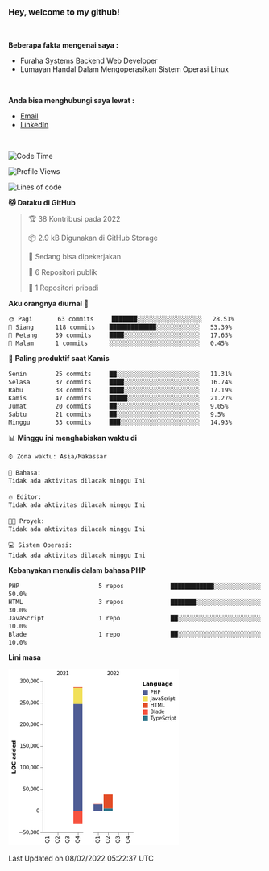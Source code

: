 <h3>Hey, welcome to my github!</h3>

<br>

<p><strong>Beberapa fakta mengenai saya :</strong></p>

<ul>
  <li>Furaha Systems Backend Web Developer</li>
  <li>Lumayan Handal Dalam Mengoperasikan Sistem Operasi Linux</li>
</ul>

<br>

<p><strong>Anda bisa menghubungi saya lewat :</strong></p>

<ul>
  <li><a href="mailto:renaldiapriyanto419@gmail.com">Email</a></li>
  <li><a href="https://www.linkedin.com/in/renaldi-kadang-314314206/">LinkedIn</a></li>
</ul>

<br>

<!--START_SECTION:waka-->
![Code Time](http://img.shields.io/badge/Code%20Time-0%20secs-blue)

![Profile Views](http://img.shields.io/badge/Profil%20dilihat-10-blue)

![Lines of code](https://img.shields.io/badge/Sejak%20Hello%20World%20aku%20telah%20menulis-304%20Thousand%20baris%20kode-blue)

**🐱 Dataku di GitHub** 

> 🏆 38 Kontribusi pada 2022
 > 
> 📦 2.9 kB Digunakan di GitHub Storage 
 > 
> 💼 Sedang bisa dipekerjakan
 > 
> 📜 6 Repositori publik 
 > 
> 🔑 1 Repositori pribadi 
 > 
**Aku orangnya diurnal 🐤** 

```text
🌞 Pagi       63 commits     ███████░░░░░░░░░░░░░░░░░░   28.51% 
🌆 Siang      118 commits    █████████████░░░░░░░░░░░░   53.39% 
🌃 Petang     39 commits     ████░░░░░░░░░░░░░░░░░░░░░   17.65% 
🌙 Malam      1 commits      ░░░░░░░░░░░░░░░░░░░░░░░░░   0.45%

```
📅 **Paling produktif saat Kamis** 

```text
Senin        25 commits     ██░░░░░░░░░░░░░░░░░░░░░░░   11.31% 
Selasa       37 commits     ████░░░░░░░░░░░░░░░░░░░░░   16.74% 
Rabu         38 commits     ████░░░░░░░░░░░░░░░░░░░░░   17.19% 
Kamis        47 commits     █████░░░░░░░░░░░░░░░░░░░░   21.27% 
Jumat        20 commits     ██░░░░░░░░░░░░░░░░░░░░░░░   9.05% 
Sabtu        21 commits     ██░░░░░░░░░░░░░░░░░░░░░░░   9.5% 
Minggu       33 commits     ███░░░░░░░░░░░░░░░░░░░░░░   14.93%

```


📊 **Minggu ini menghabiskan waktu di** 

```text
⌚︎ Zona waktu: Asia/Makassar

💬 Bahasa: 
Tidak ada aktivitas dilacak minggu Ini

🔥 Editor: 
Tidak ada aktivitas dilacak minggu Ini

🐱‍💻 Proyek: 
Tidak ada aktivitas dilacak minggu Ini

💻 Sistem Operasi: 
Tidak ada aktivitas dilacak minggu Ini

```

**Kebanyakan menulis dalam bahasa PHP** 

```text
PHP                      5 repos             ████████████░░░░░░░░░░░░░   50.0% 
HTML                     3 repos             ███████░░░░░░░░░░░░░░░░░░   30.0% 
JavaScript               1 repo              ██░░░░░░░░░░░░░░░░░░░░░░░   10.0% 
Blade                    1 repo              ██░░░░░░░░░░░░░░░░░░░░░░░   10.0%

```


**Lini masa**

![Chart not found](https://raw.githubusercontent.com/Sylent-Sys/Sylent-Sys/main/charts/bar_graph.png) 


 Last Updated on 08/02/2022 05:22:37 UTC
<!--END_SECTION:waka-->
